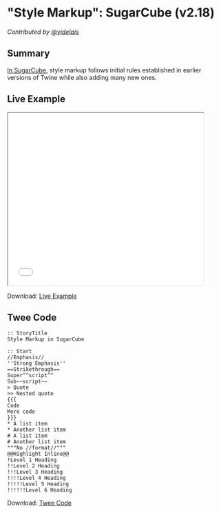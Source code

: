 # "Style Markup": SugarCube (v2.18)

*Contributed by <a href="https://github.com/videlais">@videlais</a>*

## Summary

[In SugarCube](http://www.motoslave.net/sugarcube/2/docs/markup.html#basic-formatting), style markup follows initial rules established in earlier versions of Twine while also adding many new ones.

## Live Example

<section>
<iframe src="sugarcube_markup_example.html" height=400 width=90%></iframe>


Download: <a href="sugarcube_markup_example.html" target="_blank">Live Example</a>
</section>

## Twee Code

```
:: StoryTitle
Style Markup in SugarCube

:: Start
//Emphasis//
''Strong Emphasis''
==Strikethrough==
Super^^script^^
Sub~~script~~
> Quote
>> Nested quote
{{{
Code
More code
}}}
* A list item
* Another list item
# A list item
# Another list item
"""No //format//"""
@@Highlight Inline@@
!Level 1 Heading
!!Level 2 Heading
!!!Level 3 Heading
!!!!Level 4 Heading
!!!!!Level 5 Heading
!!!!!!Level 6 Heading

```

Download: <a href="sugarcube_markup_twee.txt" target="_blank">Twee Code</a>

